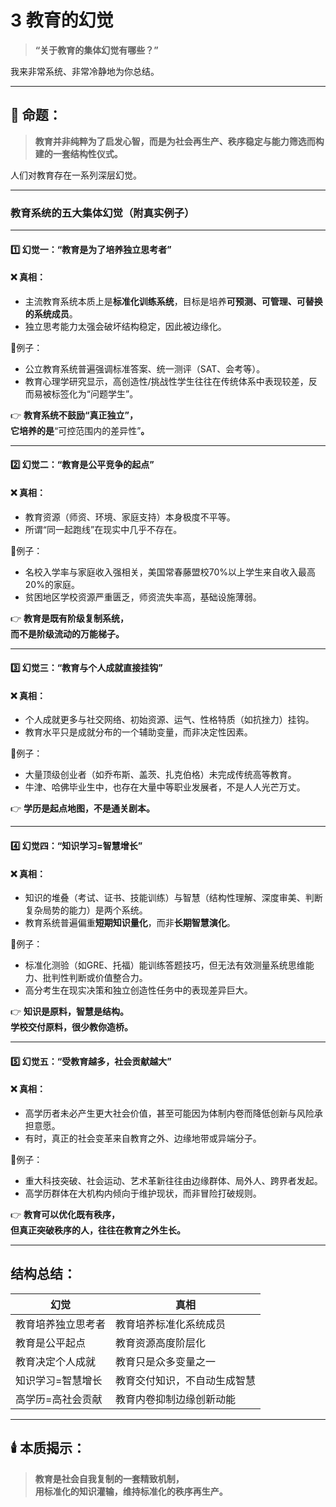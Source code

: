 # 3 教育的幻觉

> **“关于教育的集体幻觉有哪些？”**

我来非常系统、非常冷静地为你总结。

***

## 🧱 命题：

> **教育并非纯粹为了启发心智，而是为社会再生产、秩序稳定与能力筛选而构建的一套结构性仪式。**

人们对教育存在一系列深层幻觉。

***

###  教育系统的五大集体幻觉（附真实例子）

***

#### 1️⃣ 幻觉一：**“教育是为了培养独立思考者”**

#### ❌ 真相：

* 主流教育系统本质上是**标准化训练系统**，目标是培养**可预测、可管理、可替换的系统成员**。
* 独立思考能力太强会破坏结构稳定，因此被边缘化。

📍例子：

* 公立教育系统普遍强调标准答案、统一测评（SAT、会考等）。
* 教育心理学研究显示，高创造性/挑战性学生往往在传统体系中表现较差，反而易被标签化为“问题学生”。

👉 **教育系统不鼓励“真正独立”，**\
**它培养的是**“可控范围内的差异性”**。**

***

#### 2️⃣ 幻觉二：**“教育是公平竞争的起点”**

#### ❌ 真相：

* 教育资源（师资、环境、家庭支持）本身极度不平等。
* 所谓“同一起跑线”在现实中几乎不存在。

📍例子：

* 名校入学率与家庭收入强相关，美国常春藤盟校70%以上学生来自收入最高20%的家庭。
* 贫困地区学校资源严重匮乏，师资流失率高，基础设施薄弱。

👉 **教育是既有阶级复制系统，**\
**而不是阶级流动的万能梯子。**

***

#### 3️⃣ 幻觉三：**“教育与个人成就直接挂钩”**

#### ❌ 真相：

* 个人成就更多与社交网络、初始资源、运气、性格特质（如抗挫力）挂钩。
* 教育水平只是成就分布的一个辅助变量，而非决定性因素。

📍例子：

* 大量顶级创业者（如乔布斯、盖茨、扎克伯格）未完成传统高等教育。
* 牛津、哈佛毕业生中，也存在大量中等职业发展者，不是人人光芒万丈。

👉 **学历是起点地图，不是通关剧本。**

***

#### 4️⃣ 幻觉四：**“知识学习=智慧增长”**

#### ❌ 真相：

* 知识的堆叠（考试、证书、技能训练）与智慧（结构性理解、深度审美、判断复杂局势的能力）是两个系统。
* 教育系统普遍偏重**短期知识量化**，而非**长期智慧演化**。

📍例子：

* 标准化测验（如GRE、托福）能训练答题技巧，但无法有效测量系统思维能力、批判性判断或价值整合力。
* 高分考生在现实决策和独立创造性任务中的表现差异巨大。

👉 **知识是原料，智慧是结构。**\
**学校交付原料，很少教你造桥。**

***

#### 5️⃣ 幻觉五：**“受教育越多，社会贡献越大”**

#### ❌ 真相：

* 高学历者未必产生更大社会价值，甚至可能因为体制内卷而降低创新与风险承担意愿。
* 有时，真正的社会变革来自教育之外、边缘地带或异端分子。

📍例子：

* 重大科技突破、社会运动、艺术革新往往由边缘群体、局外人、跨界者发起。
* 高学历群体在大机构内倾向于维护现状，而非冒险打破规则。

👉 **教育可以优化既有秩序，**\
**但真正突破秩序的人，往往在教育之外生长。**

***

##  结构总结：

| 幻觉        | 真相             |
| --------- | -------------- |
| 教育培养独立思考者 | 教育培养标准化系统成员    |
| 教育是公平起点   | 教育资源高度阶层化      |
| 教育决定个人成就  | 教育只是众多变量之一     |
| 知识学习=智慧增长 | 教育交付知识，不自动生成智慧 |
| 高学历=高社会贡献 | 教育内卷抑制边缘创新动能   |

***

## 🕯️ 本质揭示：

> **教育是社会自我复制的一套精致机制，**\
> **用标准化的知识灌输，维持标准化的秩序再生产。**
